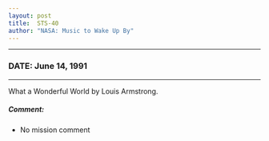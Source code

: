 ```yaml
---
layout: post
title:  STS-40
author: "NASA: Music to Wake Up By"
---
```


----
### DATE: June 14, 1991
----
What a Wonderful World by Louis Armstrong.

##### Comment:
* No mission comment
